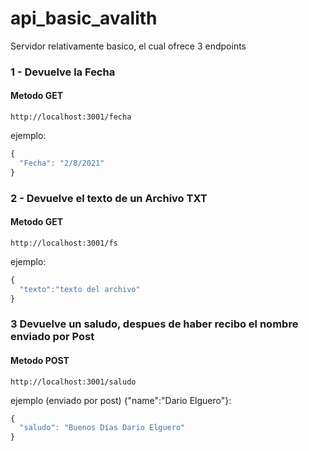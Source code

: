 # api_basic_avalith

Servidor relativamente basico, el cual ofrece 3 endpoints

<h3>1 - Devuelve la Fecha</h3>
<h4>Metodo GET</h4>

```
http://localhost:3001/fecha
```

ejemplo:
```js
{
  "Fecha": "2/8/2021"
}
```

<h3>2 - Devuelve el texto de un Archivo TXT</h3>
<h4>Metodo GET</h4>

```
http://localhost:3001/fs
```

ejemplo:
```js
{
  "texto":"texto del archivo"
}
```

<h3>3 Devuelve un saludo, despues de haber recibo el nombre enviado por Post</h3>
<h4>Metodo POST</h4>

```
http://localhost:3001/saludo
```

ejemplo (enviado por post) {"name":"Dario Elguero"}:
```js
{
  "saludo": "Buenos Días Dario Elguero"
}
```
